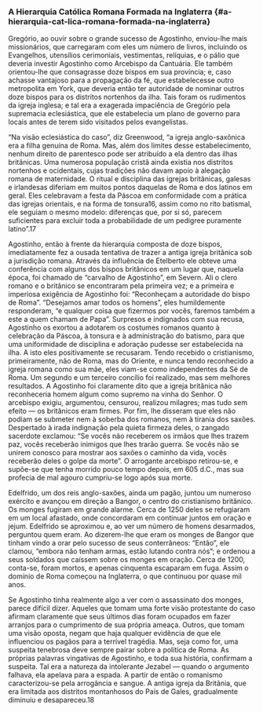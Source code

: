### A Hierarquia Católica Romana Formada na Inglaterra {#a-hierarquia-cat-lica-romana-formada-na-inglaterra}

Gregório, ao ouvir sobre o grande sucesso de Agostinho, enviou-lhe mais missionários, que carregaram com eles um número de livros, incluindo os Evangelhos, utensílios cerimoniais, vestimentas, relíquias, e o pálio que deveria investir Agostinho como Arcebispo da Cantuária. Ele também orientou-lhe que consagrasse doze bispos em sua província; e, caso achasse vantajoso para a propagação da fé, que estabelecesse outro metropolita em York, que deveria então ter autoridade de nominar outros doze bispos para os distritos nortenhos da ilha. Tais foram os rudimentos da igreja inglesa; e tal era a exagerada impaciência de Gregório pela supremacia eclesiástica, que ele estabelecia um plano de governo para locais antes de terem sido visitados pelos evangelistas.

“Na visão eclesiástica do caso”, diz Greenwood, “a igreja anglo-saxônica era a filha genuína de Roma. Mas, além dos limites desse estabelecimento, nenhum direito de parentesco pode ser atribuído a ela dentro das ilhas britânicas. Uma numerosa população cristã ainda existia nos distritos nortenhos e ocidentais, cujas tradições não davam apoio à alegação romana de maternidade. O ritual e disciplina das igrejas britânicas, galesas e irlandesas diferiam em muitos pontos daquelas de Roma e dos latinos em geral. Eles celebravam a festa da Páscoa em conformidade com a prática das igrejas orientais, e na forma de tonsura16, assim como no rito batismal, ele seguiam o mesmo modelo: diferenças que, por si só, parecem suficientes para excluir toda a probabilidade de um pedigree puramente latino”.17

Agostinho, então à frente da hierarquia composta de doze bispos, imediatamente fez a ousada tentativa de trazer a antiga igreja britânica sob a jurisdição romana. Através da influência de Etelberto ele obteve uma conferência com alguns dos bispos britânicos em um lugar que, naquela época, foi chamado de “carvalho de Agostinho”, em Severn. Ali o clero romano e o britânico se encontraram pela primeira vez; e a primeira e imperiosa exigência de Agostinho foi: “Reconheçam a autoridade do bispo de Roma”. “Desejamos amar todos os homens”, eles humildemente responderam, “e qualquer coisa que fizermos por vocês, faremos também a este a quem chamam de Papa”. Surpresos e indignados com sua recusa, Agostinho os exortou a adotarem os costumes romanos quanto à celebração da Páscoa, à tonsura e à administração do batismo, para que uma uniformidade de disciplina e adoração pudesse ser estabelecida na ilha. A isto eles positivamente se recusaram. Tendo recebido o cristianismo, primeiramente, não de Roma, mas do Oriente, e nunca tendo reconhecido a igreja romana como sua mãe, eles viam-se como independentes da Sé de Roma. Um segundo e um terceiro concílio foi realizado, mas sem melhores resultados. A Agostinho foi claramente dito que a igreja britânica não reconheceria homem algum como supremo na vinha do Senhor. O arcebispo exigiu, argumentou, censurou, realizou milagres; mas tudo sem efeito — os britânicos eram firmes. Por fim, lhe disseram que eles não podiam se submeter nem à soberba dos romanos, nem à tirania dos saxões. Despertado à irada indignação pela quieta firmeza deles, o zangado sacerdote exclamou: “Se vocês não receberem os irmãos que lhes trazem paz, vocês receberão inimigos que lhes trarão guerra. Se vocês não se unirem conosco para mostrar aos saxões o caminho da vida, vocês receberão deles o golpe da morte”. O arrogante arcebispo retirou-se, e supõe-se que tenha morrido pouco tempo depois, em 605 d.C., mas sua profecia de mal agouro cumpriu-se logo após sua morte.

Edelfrido, um dos reis anglo-saxões, ainda um pagão, juntou um numeroso exército e avançou em direção a Bangor, o centro do cristianismo britânico. Os monges fugiram em grande alarme. Cerca de 1250 deles se refugiaram em um local afastado, onde concordaram em continuar juntos em oração e jejum. Edelfrido se aproximou e, ao ver um número de homens desarmados, perguntou quem eram. Ao dizerem-lhe que eram os monges de Bangor que tinham vindo a orar pelo sucesso de seus conterrâneos: “Então”, ele clamou, “embora não tenham armas, estão lutando contra nós”; e ordenou a seus soldados que caíssem sobre os monges em oração. Cerca de 1200, conta-se, foram mortos, e apenas cinquenta escaparam em fuga. Assim o domínio de Roma começou na Inglaterra, o que continuou por quase mil anos.

Se Agostinho tinha realmente algo a ver com o assassinato dos monges, parece difícil dizer. Aqueles que tomam uma forte visão protestante do caso afirmam claramente que seus últimos dias foram ocupados em fazer arranjos para o cumprimento de sua própria ameaça. Outros, que tomam uma visão oposta, negam que haja qualquer evidência de que ele influenciou os pagãos para a terrível tragédia. Mas, seja como for, uma suspeita tenebrosa deve sempre pairar sobre a política de Roma. As próprias palavras vingativas de Agostinho, e toda sua história, confirmam a suspeita. Tal era a natureza da intolerante Jezabel — quando o argumento falhava, ela apelava para a espada. A partir de então o romanismo caracterizou-se pela arrogância e sangue. A antiga igreja da Britânia, que era limitada aos distritos montanhosos do País de Gales, gradualmente diminuiu e desapareceu.18